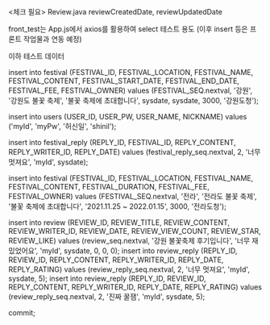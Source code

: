 <체크 필요>
Review.java reviewCreatedDate, reviewUpdatedDate


front_test는 App.js에서 axios를 활용하여 select 테스트 용도
(이후 insert 등은 프론트 작업물과 연동 예정)

이하 테스트 데이터


insert into festival (FESTIVAL_ID, FESTIVAL_LOCATION, FESTIVAL_NAME, FESTIVAL_CONTENT, FESTIVAL_START_DATE, FESTIVAL_END_DATE, FESTIVAL_FEE, FESTIVAL_OWNER) values (FESTIVAL_SEQ.nextval, '강원', '강원도 불꽃 축제', '불꽃 축제에 초대합니다', sysdate, sysdate, 3000, '강원도청');

insert into users (USER_ID, USER_PW, USER_NAME, NICKNAME) values ('myId', 'myPw', '허신일', 'shinil');

insert into festival_reply (REPLY_ID, FESTIVAL_ID, REPLY_CONTENT, REPLY_WRITER_ID, REPLY_DATE) values (festival_reply_seq.nextval, 2, '너무 멋져요', 'myId', sysdate);

insert into festival (FESTIVAL_ID, FESTIVAL_LOCATION, FESTIVAL_NAME, FESTIVAL_CONTENT, FESTIVAL_DURATION, FESTIVAL_FEE, FESTIVAL_OWNER) values (FESTIVAL_SEQ.nextval, '전라', '전라도 불꽃 축제', '불꽃 축제에 초대합니다', '2021.11.25 ~ 2022.01.15', 3000, '전라도청');

insert into review (REVIEW_ID, REVIEW_TITLE, REVIEW_CONTENT, REVIEW_WRITER_ID, REVIEW_DATE, REVIEW_VIEW_COUNT, REVIEW_STAR, REVIEW_LIKE) values (review_seq.nextval, '강원 불꽃축제 후기입니다', '너무 재밌었어요', 'myId', sysdate, 0, 0, 0);
insert into review_reply (REPLY_ID, REVIEW_ID, REPLY_CONTENT, REPLY_WRITER_ID, REPLY_DATE, REPLY_RATING) values (review_reply_seq.nextval, 2, '너무 멋져요', 'myId', sysdate, 5);
insert into review_reply (REPLY_ID, REVIEW_ID, REPLY_CONTENT, REPLY_WRITER_ID, REPLY_DATE, REPLY_RATING) values (review_reply_seq.nextval, 2, '진짜 꿀잼', 'myId', sysdate, 5);

commit;
